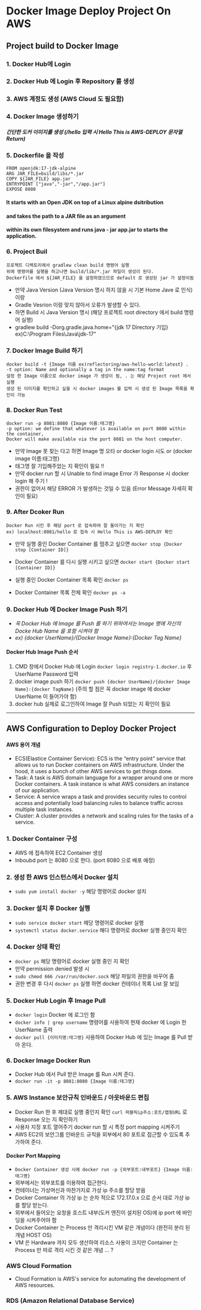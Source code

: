 # Docker Image Deploy Project On AWS

## Project build to Docker Image

### 1. Docker Hub에 Login

### 2. Docker Hub 에 Login 후 Repository 를 생성

### 3. AWS 계정도 생성 (AWS Cloud 도 필요함)
    
### 4. Docker Image 생성하기
##### 간단한 도커 이미지를 생성 (/hello 입력 시 Hello This is AWS-DEPLOY 문자열 Return)

### 5. Dockerfile 을 작성
    FROM openjdk:17-jdk-alpine
    ARG JAR_FILE=build/libs/*.jar
    COPY ${JAR_FILE} app.jar
    ENTRYPOINT ["java","-jar","/app.jar"]
    EXPOSE 8080

#### It starts with an Open JDK on top of a Linux alpine dsitribution
#### and takes the path to a JAR file as an argument
#### within its own filesystem and runs java - jar app.jar to starts the application.

### 6. Project Buil
    프로젝트 디렉토리에서 gradlew clean build 명령어 실행
    위에 명령어를 실행을 하고나면 build/lib/*.jar 파일이 생성이 된다.
    Dockerfile 에서 ${JAR_FILE} 을 설정하였으므로 default 로 생성된 jar 가 설정이됨    
    
- 만약 Java Version (Java Version 명시 하지 않을 시 기본 Home Jave 로 인식) 이랑 
- Gradle Vesrion 이랑 맞지 않아서 오류가 발생할 수 있다.
- 하면 Build 시 Java Version 명시 (해당 프로젝트 root directory 에서 build 명령어 실행)
- gradlew build -Dorg.gradle.java.home="{jdk 17 Directory 기입} ex)C:\Program Files\Java\jdk-17"

### 7. Docker Image Build 하기
    docker build -t {Image 이름 ex)reflectoring/aws-hello-world:latest} . 
    -t option: Name and optionally a tag in the name:tag format
    설정 한 Image 이름으로 docker image 가 생성이 됨, . 는 해당 Project root 에서 실행
    생성 된 이미지를 확인하고 싶을 시 docker images 를 입력 시 생성 된 Image 목록을 확인이 가능

### 8. Docker Run Test
    docker run -p 8081:8080 {Image 이름:태그명}
    -p option: we define that whatever is available on port 8080 within the container, 
    Docker will make available via the port 8081 on the host computer.

- 만약 Image 못 찾는 다고 하면 Image 명 오타 or docker login 시도 or {docker image 이름:태그명}
- 태그명 잘 기입해주었는 지 확인이 필요 !!
- 만약 docker run 할 시 Unable to find image Error 가 Response 시 docker login 해 주기 !
- 권한이 없어서 해당 ERROR 가 발생하는 것일 수 있음 (Error Message 자세히 확인이 필요)

### 9. After Dcoker Run
    Docker Run 시킨 후 해당 port 로 접속하여 잘 돌아가는 지 확인
    ex) localhost:8081/hello 로 접속 시 Hello This is AWS-DEPLOY 확인

- 만약 실행 중인 Docker Container 를 멈추고 싶으면 `docker stop {Docker stop [Container ID]}`
- Docker Container 를 다시 실행 시키고 싶으면 `docker start {Docker start [Container ID]}`

- 실행 중인 Docker Container 목록 확인 `docker ps`
- Docker Container 목록 전체 확인 `docker ps -a`

### 9. Docker Hub 에 Docker Image Push 하기
- *꼭 Docker Hub 에 Image 를 Push 를 하기 위하여서는 Image 명에 자신의 Docke Hub Name 을 포함 시켜야 함*
- *ex) {docker UserName}/{Docker Image Name}:{Docker Tag Name}*

#### Docker Hub Image Push 순서
1. CMD 창에서 Docker Hub 에 Login `docker login registry-1.docker.io` 후 UserName Password 입력
2. docker image push 하기 `docker push {docker UserName}/{docker Image Name}:{docker TagName}`
   (주의 할 점은 꼭 docker image 에 docker UserName 이 들어가야 함)
3. docker hub 실제로 로그인하여 Image 잘 Push 되었는 지 확인이 필요

<hr/>

## AWS Configuration to Deploy Docker Project

#### AWS 용어 개념

- ECS(Elastice Container Service): ECS is the “entry point” service that allows us to run Docker containers on AWS infrastructure. Under the hood, it uses a bunch of other AWS services to get things done.
- Task: A task is AWS domain language for a wrapper around one or more Docker containers. A task instance is what AWS considers an instance of our application.
- Service: A service wraps a task and provides security rules to control access and potentially load balancing rules to balance traffic across multiple task instances.
- Cluster: A cluster provides a network and scaling rules for the tasks of a service.

### 1. Docker Container 구성

- AWS 에 접속하여 EC2 Container 생성
- Inboubd port 는 8080 으로 한다. (port 8080 으로 배포 예정)

### 2. 생성 한 AWS 인스턴스에서 Docker 설치

- `sudo yum install docker -y`  해당 명령어로 docker 설치

### 3. Docker 설치 후 Docker 실행

- `sudo service docker start` 헤당 명령어로 docker 실행
- `systemctl status docker.service` 해다 명령어로 docker 실행 중인지 확인

### 4. Docker 상태 확인

- `docker ps` 해당 명령어로 docker 실행 중인 지 확인
- 만약 permission denied 발생 시
- `sudo chmod 666 /var/run/docker.sock` 해당 파일의 권한을 바꾸어 줌
- 권한 변경 후 다시 `docker ps` 실행 하면 docker 컨테이너 목록 List 잘 보임


### 5. Docker Hub Login 후 Image Pull

- `docker login` Docker 에 로그인 함
- `docker info | grep username` 명령어를 사용하여 현재 docker 에 Login 한 UserName 출력
- `docker pull {이미지명:태그명}` 사용하여 Docker Hub 에 있는 Image 를 Pull 받아 온다.

### 6. Docker Image Docker Run

- Docker Hub 에서 Pull 받은 Image 를 Run 시켜 준다.
- `docker run -it -p 8081:8080 {Image 이름:태그명}`

### 5. AWS Instance 보안규칙 인바운드 / 아웃바운드 편집

- Docker Run 한 후 제대로 실행 중인지 확인 `curl 퍼블릭ip주소:포트/맵핑URL` 로 Response 오는 지 확인하기
- 사용자 지정 포트 열어주기 docker run 할 시 특정 port mapping 시켜주기
- AWS EC2의 보안그룹 인바운드 규칙을 외부에서 80 포트로 접근할 수 있도록 추가하여 준다.

#### Docker Port Mapping

- `Docker Container 생성 시에 docker run -p {외부포트:내부포트} {Image 이름:태그명}` 
- 외부에서는 외부포트를 이용하여 접근한다.
- 컨테이너는 가상머신과 마찬가지로 가상 ip 주소를 할당 받음
- Docker Container 의 가상 ip 는 순차 적으로 172.17.0.x 으로 순서 대로 가상 ip 를 할당 받는다.
- 외부에서 들어오는 요청을 호스트 내부(도커 엔진이 설치된 OS)에 ip port 에 바인딩을 시켜주어야 함
- Docker Container 는 Process 만 격리시킨 VM 같은 개념이다 (완전히 분리 된 개념 HOST OS)
- VM 은 Hardware 까지 모두 생산하여 리소스 사용이 크지만 Container 는 Process 만 따로 격리 시킨 것 같은 개념 ... ?

### AWS Cloud Formation

- Cloud Formation is AWS's service for automating the development of AWS resources. 

### RDS (Amazon Relational Database Service)



